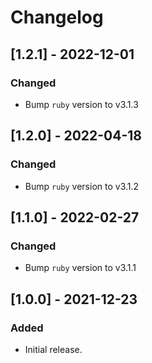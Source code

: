 # Changelog

## [1.2.1] - 2022-12-01

### Changed

- Bump `ruby` version to v3.1.3

## [1.2.0] - 2022-04-18

### Changed

- Bump `ruby` version to v3.1.2

## [1.1.0] - 2022-02-27

### Changed

- Bump `ruby` version to v3.1.1

## [1.0.0] - 2021-12-23

### Added

- Initial release.
